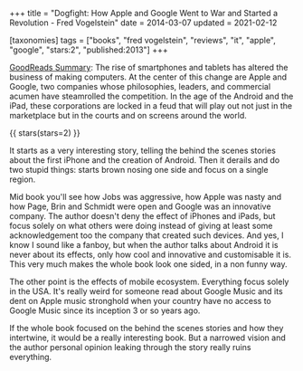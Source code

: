 +++
title = "Dogfight: How Apple and Google Went to War and Started a Revolution - Fred Vogelstein"
date = 2014-03-07
updated = 2021-02-12

[taxonomies]
tags = ["books", "fred vogelstein", "reviews", "it", "apple", "google", 
"stars:2", "published:2013"]
+++

[GoodReads Summary](https://www.goodreads.com/book/show/17332226-dogfight):
The rise of smartphones and tablets has altered the business of making
computers. At the center of this change are Apple and Google, two companies
whose philosophies, leaders, and commercial acumen have steamrolled the
competition. In the age of the Android and the iPad, these corporations are
locked in a feud that will play out not just in the marketplace but in the
courts and on screens around the world.

<!-- more -->

{{ stars(stars=2) }}

It starts as a very interesting story, telling the behind the scenes stories
about the first iPhone and the creation of Android. Then it derails and do two
stupid things: starts brown nosing one side and focus on a single region. 

Mid book you'll see how Jobs was aggressive, how Apple was nasty and how Page,
Brin and Schmidt were open and Google was an innovative company. The author
doesn't deny the effect of iPhones and iPads, but focus solely on what others
were doing instead of giving at least some acknowledgement too the company
that created such devices. And yes, I know I sound like a fanboy, but when the
author talks about Android it is never about its effects, only how cool and
innovative and customisable it is. This very much makes the whole book look
one sided, in a non funny way. 

The other point is the effects of mobile ecosystem. Everything focus solely in
the USA. It's really weird for someone read about Google Music and its dent on
Apple music stronghold when your country have no access to Google Music since
its inception 3 or so years ago. 

If the whole book focused on the behind the scenes stories and how they
intertwine, it would be a really interesting book. But a narrowed vision and
the author personal opinion leaking through the story really ruins everything.
